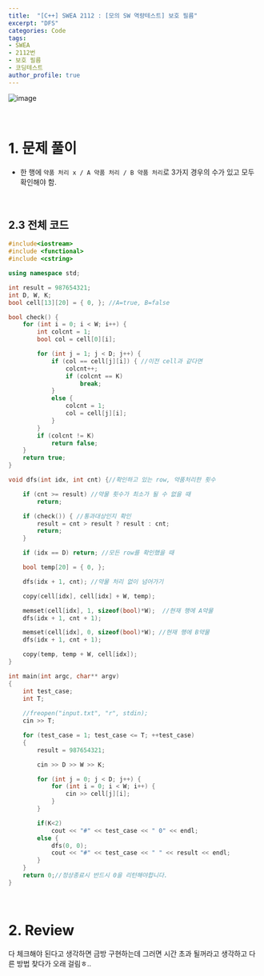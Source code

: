 ```yaml
---
title:  "[C++] SWEA 2112 : [모의 SW 역량테스트] 보호 필름"
excerpt: "DFS"
categories: Code
tags: 
- SWEA
- 2112번
- 보호 필름
- 코딩테스트
author_profile: true
---
```


![image](https://user-images.githubusercontent.com/37764581/108603443-41009c80-73eb-11eb-9b7a-1340d2d79d1e.png)

<br>

# 1. 문제 풀이

+ 한 행에 `약품 처리 x / A 약품 처리 / B 약품 처리`로 3가지 경우의 수가 있고 모두 확인해야 함.



<br>

## 2.3 전체 코드

```cpp
#include<iostream>
#include <functional>
#include <cstring>

using namespace std;

int result = 987654321;
int D, W, K;
bool cell[13][20] = { 0, }; //A=true, B=false

bool check() {
	for (int i = 0; i < W; i++) {
		int colcnt = 1;
		bool col = cell[0][i];

		for (int j = 1; j < D; j++) {
			if (col == cell[j][i]) { //이전 cell과 같다면
				colcnt++;
				if (colcnt == K) 
					break;
			}
			else {
				colcnt = 1;
				col = cell[j][i];
			}
		}
		if (colcnt != K)
			return false;
	}
	return true;
}

void dfs(int idx, int cnt) {//확인하고 있는 row, 약품처리한 횟수

	if (cnt >= result) //약물 횟수가 최소가 될 수 없을 때
		return;

	if (check()) { //통과대상인지 확인
		result = cnt > result ? result : cnt;
		return;
	}

	if (idx == D) return; //모든 row를 확인했을 때

	bool temp[20] = { 0, };

	dfs(idx + 1, cnt); //약물 처리 없이 넘어가기

	copy(cell[idx], cell[idx] + W, temp);

	memset(cell[idx], 1, sizeof(bool)*W);  //현재 행에 A약물
	dfs(idx + 1, cnt + 1);

	memset(cell[idx], 0, sizeof(bool)*W); //현재 행에 B약물
	dfs(idx + 1, cnt + 1);

	copy(temp, temp + W, cell[idx]);
}

int main(int argc, char** argv)
{
	int test_case;
	int T;
	
	//freopen("input.txt", "r", stdin);
	cin >> T;

	for (test_case = 1; test_case <= T; ++test_case)
	{
		result = 987654321;

		cin >> D >> W >> K;

		for (int j = 0; j < D; j++) {
			for (int i = 0; i < W; i++) {
				cin >> cell[j][i];
			}
		}

		if(K<2)
			cout << "#" << test_case << " 0" << endl;
		else {
			dfs(0, 0);
			cout << "#" << test_case << " " << result << endl;
		}
	}
	return 0;//정상종료시 반드시 0을 리턴해야합니다.
}
```
<br>

# 2. Review

다 체크해야 된다고 생각하면 금방 구현하는데 그러면 시간 초과 될꺼라고 생각하고 다른 방법 찾다가 오래 걸림ㅎ..

<br>

